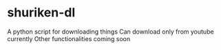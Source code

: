 # shuriken-dl
A python script for downloading things
Can download only from youtube currently
Other functionalities coming soon
